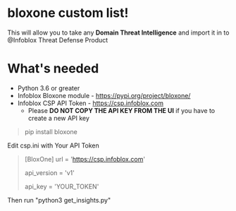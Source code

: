 # bloxone custom list!

This will allow you to take any  **Domain Threat Intelligence** and import it in to @Infoblox Threat Defense Product


# What's needed

 - Python 3.6 or greater
 - Infoblox Bloxone module - https://pypi.org/project/bloxone/
 - Infoblox CSP API Token - https://csp.infoblox.com
	 - Please **DO NOT COPY THE API KEY FROM THE UI** if you have to create a new API key

> pip install bloxone

Edit csp.ini with Your API Token

> [BloxOne]
> url = 'https://csp.infoblox.com'
> 
> api_version = 'v1'
> 
> api_key = 'YOUR_TOKEN'

Then run "python3 get_insights.py"
